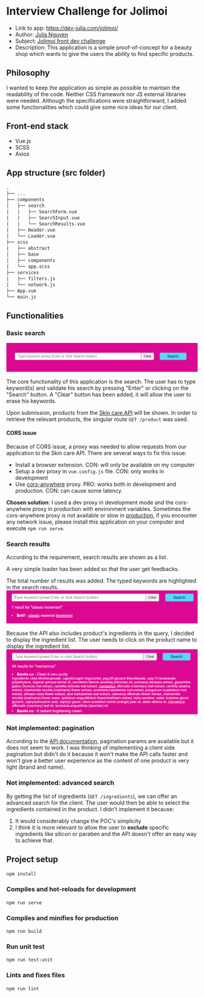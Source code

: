 # Interview Challenge for Jolimoi
- Link to app: https://dev-julia.com/jolimoi/
- Author: [Julia Nguyen](https://dev-julia.com/)
- Subject: [Jolimoi front dev challenge](https://github.com/Jolimoi/front-dev-challenge)
- Description: This application is a simple proof-of-concept for a beauty shop which wants to give the users the ability to find specific products. 

## Philosophy
I wanted to keep the application as simple as possible to maintain the readability of the code. Neither CSS framework nor JS external libraries were needed.
Although the specifications were straightforward, I added some functionalities which could give some nice ideas for our client.

## Front-end stack
- Vue.js
- SCSS
- Axios

## App structure (src folder)
    .
    ├── ...
    ├── components                    
    │   ├── search   
    |   |   ├── SearchForm.vue
    |   |   ├── SearchInput.vue
    |   |   └── SearchResults.vue
    |   ├── Header.vue
    |   └── Loader.vue       
    ├── scss
    |   ├── abstract
    |   ├── base
    |   ├── components
    |   └── app.scss
    ├── services
    |   ├── filters.js
    |   └── network.js
    ├── App.vue
    └── main.js

## Functionalities
### Basic search
![Basic search](resources/basic-search.png)

The core functionality of this application is the search. The user has to type keyword(s) and validate his search by pressing "Enter" or clicking on the "Search" button. A "Clear" button has been added, it will allow the user to erase his keywords.

Upon submission, products from the [Skin care API](https://skincare-api.herokuapp.com/) will be shown. In order to retrieve the relevant products, the singular route `GET /product` was used.

#### CORS issue
Because of CORS issue, a proxy was needed to allow requests from our application to the Skin care API. There are several ways to fix this issue:
- Install a browser extension. CON: will only be available on my computer
- Setup a dev proxy in `vue.config.js` file. CON: only works in development
- Use [cors-anywhere](https://github.com/Rob--W/cors-anywhere/) proxy.  PRO: works both in development and production. CON: can cause some latency.

**Chosen solution**: I used a dev proxy in development mode and the cors-anywhere proxy in production with environment variables. Sometimes the cors-anywhere proxy is not available or slow in [production](https://dev-julia.com/jolimoi/), if you encounter any network issue, please install this application on your computer and execute `npm run serve`.

### Search results
According to the requirement, search results are shown as a list. 

A very simple loader has been added so that the user get feedbacks.

The total number of results was added. The typed keywords are highlighted in the search results.
![Highlight result](resources/highlight-result.png)

Because the API also includes product's ingredients in the query, I decided to display the ingredient list. The user needs to click on the product name to display the ingredient list.
![Ingredient list](resources/ingredient-list.png)

### Not implemented: pagination
According to the [API documentation](https://github.com/LauraRobertson/skincareAPI#query-pagination), pagination params are available but it does not seem to work.
I was thinking of implementing a client side pagination but didn't do it because it won't make the API calls faster and won't give a better user experience as the content of one product is very light (brand and name).

### Not implemented: advanced search
By getting the list of ingredients (`GET /ingredients`), we can offer an advanced search for the client. The user would then be able to select the ingredients contained in the product. I didn't implement it because:
1. It would considerably change the POC's simplicity 
2. I think it is more relevant to allow the user to **exclude** specific ingredients like silicon or paraben and the API doesn't offer an easy way to achieve that.

## Project setup
```
npm install
```

### Compiles and hot-reloads for development
```
npm run serve
```

### Compiles and minifies for production
```
npm run build
```

### Run unit test
```
npm run test:unit
```

### Lints and fixes files
```
npm run lint
```
